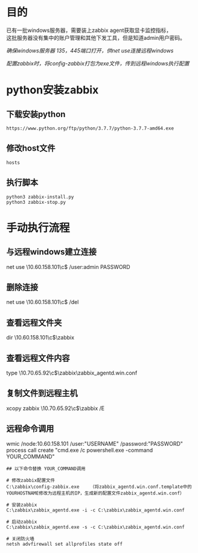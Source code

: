 # 目的
已有一批windows服务器，需要装上zabbix agent获取显卡监控指标，      
这批服务器没有集中的账户管理和其他下发工具，但是知道admin用户密码。    

*确保windows服务器 135，445端口打开，供net use连接远程windows*      

*配置zabbix时，将config-zabbix打包为exe文件，传到远程windows执行配置*     

# python安装zabbix

## 下载安装python

    https://www.python.org/ftp/python/3.7.7/python-3.7.7-amd64.exe


## 修改host文件

    hosts

## 执行脚本        

    python3 zabbix-install.py
    python3 zabbix-stop.py


# 手动执行流程

## 与远程windows建立连接
net use \\10.60.158.101\c$ /user:admin PASSWORD

## 删除连接
net use \\10.60.158.101\c$ /del

## 查看远程文件夹
dir \\10.60.158.101\c$\zabbix

## 查看远程文件内容
type \\10.70.65.92\c$\zabbix\zabbix_agentd.win.conf

## 复制文件到远程主机
xcopy zabbix  \\10.70.65.92\c$\zabbix /E

## 远程命令调用
wmic /node:10.60.158.101 /user:"USERNAME" /password:"PASSWORD" process call create "cmd.exe /c powershell.exe -command YOUR_COMMAND"

	## 以下命令替换 YOUR_COMMAND调用
	
	# 修改zabbix配置文件
	C:\zabbix\config-zabbix.exe    （将zabbix_agentd.win.conf.template中的YOURHOSTNAME修改为远程主机的IP，生成新的配置文件zabbix_agentd.win.conf）
 
	# 安装zabbix
	C:\zabbix\zabbix_agentd.exe -i -c C:\zabbix\zabbix_agentd.win.conf

	# 启动zabbix
	C:\zabbix\zabbix_agentd.exe -s -c C:\zabbix\zabbix_agentd.win.conf

	# 关闭防火墙
	netsh advfirewall set allprofiles state off
